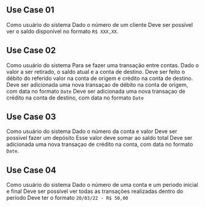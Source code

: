 ## Use Case 01
Como usuário do sistema
Dado o número de um cliente
Deve ser possível ver o saldo disponível no formato `R$ XXX,XX`.

## Use Case 02
Como usuário do sistema
Para se fazer uma transação entre contas.
Dado o valor a ser retirado, o saldo atual e a conta de destino.
Deve ser feito o débito do referido valor na conta de origem e crédito na conta de destino.
Deve ser adicionada uma nova transaçao de débito na conta de origem, com data no formato `Date`
Deve ser adicionada uma nova transaçao de crédito na conta de destino, com data no formato `Date`

## Use Case 03
Como usuário do sistema
Dado o número da conta e valor
Deve ser possível fazer um depósito
Esse valor deve somar ao saldo total
Deve ser adicionada uma nova transaçao de crédito na conta, com data no formato `Date`.

## Use Case 04
Como usuário do sistema
Dado o número de uma conta e um periodo inicial e final
Deve ser possível ver todas as transações realizadas dentro do período
Deve ter o formato `20/03/22 - R$ 50,00`